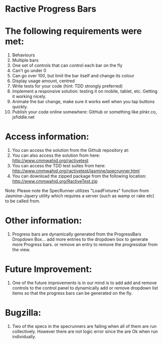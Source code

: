 Ractive Progress Bars
=====================


The following requirements were met:
====================================

1. Behaviours 
2. Multiple bars
3. One set of controls that can control each bar on the fly
4. Can't go under 0
5. Can go over 100, but limit the bar itself and change its colour
6. Display usage amount, centred
7. Write tests for your code (hint: TDD strongly preferred)
8. Implement a responsive solution: testing it on mobile, tablet, etc. Getting it working nicely.
9. Animate the bar change, make sure it works well when you tap buttons quickly.
10. Publish your code online somewhere: GitHub or something like plnkr.co, jsfiddle.net


Access information: 
===================

1. You can access the solution from the Github repository at: 
2. You can also access the solution from here: http://www.cmmwahid.org/ractivetest
3. You can access the TDD test suites from here: http://www.cmmwahid.org/ractivetest/jasmine/specrunner.html
4. You can download the zipped package from the following location: http://www.cmmwahid.org/RactiveTest.zip

Note: Please note the SpecRunner utilizes "LoadFixtures" function from Jasmine-Jquery utility which requires a server (such as wamp or rake etc) to be called from.

Other information: 
==================

1. Progress bars are dynamically generated from the ProgressBars Dropdown Box... 
add more entries to the dropdown box to generate more Progress bars. or remove an entry to remove the progressbar from the view.

Future Improvement:
===================

1. One of the future improvements is in our mind is to add add and remove controls to the control panel to dynamically add or remove dropdown list items so that the progress bars can be generated on the fly.

Bugzilla:
=========

1. Two of the specs in the specrunners are failing when all of them are run collectively. However there are not logic error since the are Ok when run individually.
